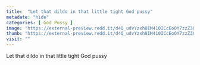 ```yaml
---
title:  "Let that dildo in that little tight God pussy"
metadate: "hide"
categories: [ God Pussy ]
image: "https://external-preview.redd.it/d4Q_udvYzxh8IM410ICcEoOY7zzZ389zwKAF-0XN8ac.jpg?auto=webp&s=c5749d5301bafe0310efd2f5a23d51f9576927dc"
thumb: "https://external-preview.redd.it/d4Q_udvYzxh8IM410ICcEoOY7zzZ389zwKAF-0XN8ac.jpg?width=216&crop=smart&auto=webp&s=5ca0a8e29bcc5085ff3e3c8feb28b7340ffda1ef"
visit: ""
---
```

Let that dildo in that little tight God pussy
